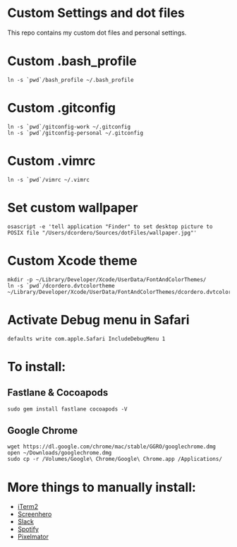 # Custom Settings and dot files

This repo contains my custom dot files and personal settings.

# Custom .bash_profile
```
ln -s `pwd`/bash_profile ~/.bash_profile
```

# Custom .gitconfig
```
ln -s `pwd`/gitconfig-work ~/.gitconfig
ln -s `pwd`/gitconfig-personal ~/.gitconfig
```

# Custom .vimrc
```
ln -s `pwd`/vimrc ~/.vimrc
```

# Set custom wallpaper
```
osascript -e 'tell application "Finder" to set desktop picture to POSIX file "/Users/dcordero/Sources/dotFiles/wallpaper.jpg"'
```

# Custom Xcode theme
```
mkdir -p ~/Library/Developer/Xcode/UserData/FontAndColorThemes/
ln -s `pwd`/dcordero.dvtcolortheme ~/Library/Developer/Xcode/UserData/FontAndColorThemes/dcordero.dvtcolortheme
```

# Activate Debug menu in Safari
```
defaults write com.apple.Safari IncludeDebugMenu 1
```

# To install:

## Fastlane & Cocoapods
```
sudo gem install fastlane cocoapods -V
```

## Google Chrome
```
wget https://dl.google.com/chrome/mac/stable/GGRO/googlechrome.dmg
open ~/Downloads/googlechrome.dmg
sudo cp -r /Volumes/Google\ Chrome/Google\ Chrome.app /Applications/
```

# More things to manually install:

* [iTerm2](https://www.iterm2.com)
* [Screenhero](https://screenhero.com)
* [Slack](https://slack.com) 
* [Spotify](https://www.spotify.com)
* [Pixelmator](http://www.pixelmator.com)
